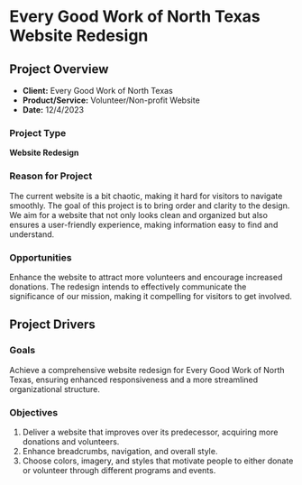 # Every Good Work of North Texas Website Redesign

## Project Overview

- **Client:** Every Good Work of North Texas
- **Product/Service:** Volunteer/Non-profit Website
- **Date:** 12/4/2023

### Project Type

**Website Redesign**

### Reason for Project

The current website is a bit chaotic, making it hard for visitors to navigate smoothly. The goal of this project is to bring order and clarity to the design. We aim for a website that not only looks clean and organized but also ensures a user-friendly experience, making information easy to find and understand.

### Opportunities

Enhance the website to attract more volunteers and encourage increased donations. The redesign intends to effectively communicate the significance of our mission, making it compelling for visitors to get involved.

## Project Drivers

### Goals

Achieve a comprehensive website redesign for Every Good Work of North Texas, ensuring enhanced responsiveness and a more streamlined organizational structure.

### Objectives

1. Deliver a website that improves over its predecessor, acquiring more donations and volunteers.
2. Enhance breadcrumbs, navigation, and overall style.
3. Choose colors, imagery, and styles that motivate people to either donate or volunteer through different programs and events.

